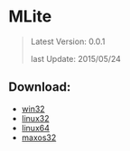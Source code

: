 # MLite

> Latest Version: 0.0.1
>
> last Update: 2015/05/24


## Download:

* [win32](https://drive.google.com/file/d/0Bz0GfsPZz4lkQmtwZWk5YkNFVDQ/view?usp=sharing)
* [linux32](https://drive.google.com/file/d/0Bz0GfsPZz4lkSUQ3eDU0QU9aVWc/view?usp=sharing)
* [linux64](https://drive.google.com/file/d/0Bz0GfsPZz4lkS25SN1VOclN1T2M/view?usp=sharing)
* [maxos32](https://drive.google.com/file/d/0Bz0GfsPZz4lkdGdseVNaSzVFZ0U/view?usp=sharing)